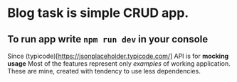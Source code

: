 # Blog task is simple CRUD app. 
## To run app write ```npm run dev``` in your console

Since (typicode)[https://jsonplaceholder.typicode.com/] API is for **mocking usage**
Most of the features represent only *examples* of working application. 
These are mine, created with tendency to use less dependencies.

